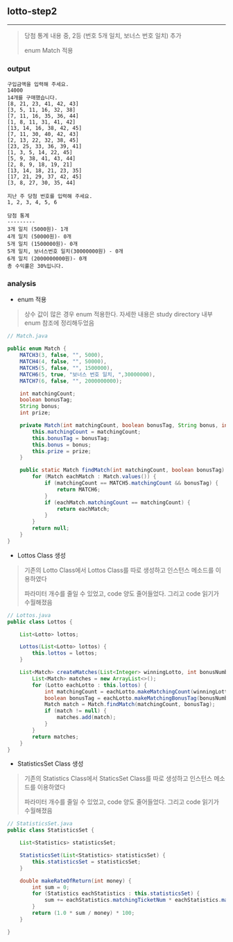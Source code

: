 ## lotto-step2
---

> 당첨 통계 내용 중, 2등 (번호 5개 일치, 보너스 번호 일치) 추가
>
> enum Match 적용

### output
```
구입금액을 입력해 주세요.
14000
14개를 구매했습니다.
[8, 21, 23, 41, 42, 43]
[3, 5, 11, 16, 32, 38]
[7, 11, 16, 35, 36, 44]
[1, 8, 11, 31, 41, 42]
[13, 14, 16, 38, 42, 45]
[7, 11, 30, 40, 42, 43]
[2, 13, 22, 32, 38, 45]
[23, 25, 33, 36, 39, 41]
[1, 3, 5, 14, 22, 45]
[5, 9, 38, 41, 43, 44]
[2, 8, 9, 18, 19, 21]
[13, 14, 18, 21, 23, 35]
[17, 21, 29, 37, 42, 45]
[3, 8, 27, 30, 35, 44]

지난 주 당첨 번호를 입력해 주세요.
1, 2, 3, 4, 5, 6

당첨 통계
---------
3개 일치 (5000원)- 1개
4개 일치 (50000원)- 0개
5개 일치 (1500000원)- 0개
5개 일치, 보너스번호 일치(30000000원) - 0개
6개 일치 (2000000000원)- 0개
총 수익률은 30%입니다.
```

### analysis

* enum 적용

> 상수 값이 많은 경우 enum 적용한다. 자세한 내용은 study directory 내부 enum 참조에 정리해두었음

```java
// Match.java

public enum Match {
	MATCH3(3, false, "", 5000),
	MATCH4(4, false, "", 50000),
	MATCH5(5, false, "", 1500000),
	MATCH6(5, true, "보너스 번호 일치, ",30000000),
	MATCH7(6, false, "", 2000000000);

	int matchingCount;
	boolean bonusTag;
	String bonus;
	int prize;

	private Match(int matchingCount, boolean bonusTag, String bonus, int prize) {
		this.matchingCount = matchingCount;
		this.bonusTag = bonusTag;
		this.bonus = bonus;
		this.prize = prize;
	}

	public static Match findMatch(int matchingCount, boolean bonusTag) {
		for (Match eachMatch : Match.values()) {
			if (matchingCount == MATCH5.matchingCount && bonusTag) {
				return MATCH6;
			}
			if (eachMatch.matchingCount == matchingCount) {
				return eachMatch;
			}
		}
		return null;
	}
}
```

* Lottos Class 생성

> 기존의 Lotto Class에서 Lottos Class를 따로 생성하고 인스턴스 메소드를 이용하였다
>
> 파라미터 개수를 줄일 수 있었고, code 양도 줄어들었다. 그리고 code 읽기가 수월해졌음

```java
// Lottos.java
public class Lottos {

	List<Lotto> lottos;

	Lottos(List<Lotto> lottos) {
		this.lottos = lottos;
	}

	List<Match> createMatches(List<Integer> winningLotto, int bonusNumber) {
		List<Match> matches = new ArrayList<>();
		for (Lotto eachLotto : this.lottos) {
			int matchingCount = eachLotto.makeMatchingCount(winningLotto);
			boolean bonusTag = eachLotto.makeMatchingBonusTag(bonusNumber);
			Match match = Match.findMatch(matchingCount, bonusTag);
			if (match != null) {
				matches.add(match);				
			}
		}
		return matches;
	}
}
```

* StatisticsSet Class 생성

> 기존의 Statistics Class에서 StaticsSet Class를 따로 생성하고 인스턴스 메소드를 이용하였다
>
> 파라미터 개수를 줄일 수 있었고, code 양도 줄어들었다. 그리고 code 읽기가 수월해졌음

```java
// StatisticsSet.java
public class StatisticsSet {

	List<Statistics> statisticsSet;

	StatisticsSet(List<Statistics> statisticsSet) {
		this.statisticsSet = statisticsSet;
	}

	double makeRateOfReturn(int money) {
		int sum = 0;
		for (Statistics eachStatistics : this.statisticsSet) {
			sum += eachStatistics.matchingTicketNum * eachStatistics.match.prize;
		}
		return (1.0 * sum / money) * 100;
	}

}
```
